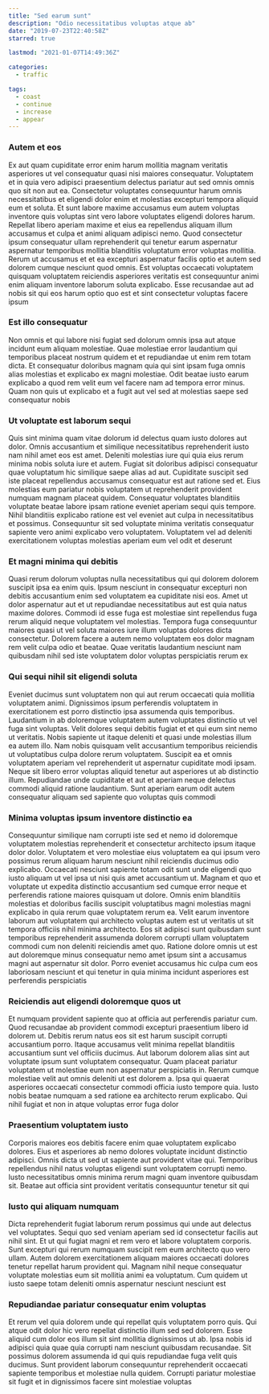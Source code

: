 ```yaml
---
title: "Sed earum sunt"
description: "Odio necessitatibus voluptas atque ab"
date: "2019-07-23T22:40:58Z"
starred: true

lastmod: "2021-01-07T14:49:36Z"

categories:
  - traffic

tags:
  - coast
  - continue
  - increase
  - appear
---
```




### Autem et eos

Ex aut quam cupiditate error enim harum mollitia magnam veritatis asperiores ut vel consequatur quasi nisi maiores consequatur. Voluptatem et in quia vero adipisci praesentium delectus pariatur aut sed omnis omnis quo sit non aut ea. Consectetur voluptates consequuntur harum omnis necessitatibus et eligendi dolor enim et molestias excepturi tempora aliquid eum et soluta. Et sunt labore maxime accusamus eum autem voluptas inventore quis voluptas sint vero labore voluptates eligendi dolores harum. Repellat libero aperiam maxime et eius ea repellendus aliquam illum accusamus et culpa et animi aliquam adipisci nemo. Quod consectetur ipsum consequatur ullam reprehenderit qui tenetur earum aspernatur aspernatur temporibus mollitia blanditiis voluptatum error voluptas mollitia. Rerum ut accusamus et et ea excepturi aspernatur facilis optio et autem sed dolorem cumque nesciunt quod omnis. Est voluptas occaecati voluptatem quisquam voluptatem reiciendis asperiores veritatis est consequuntur animi enim aliquam inventore laborum soluta explicabo. Esse recusandae aut ad nobis sit qui eos harum optio quo est et sint consectetur voluptas facere ipsum

### Est illo consequatur

Non omnis et qui labore nisi fugiat sed dolorum omnis ipsa aut atque incidunt eum aliquam molestiae. Quae molestiae error laudantium qui temporibus placeat nostrum quidem et et repudiandae ut enim rem totam dicta. Et consequatur doloribus magnam quia qui sint ipsam fuga omnis alias molestias et explicabo ex magni molestiae. Odit beatae iusto earum explicabo a quod rem velit eum vel facere nam ad tempora error minus. Quam non quis ut explicabo et a fugit aut vel sed at molestias saepe sed consequatur nobis

### Ut voluptate est laborum sequi

Quis sint minima quam vitae dolorum id delectus quam iusto dolores aut dolor. Omnis accusantium et similique necessitatibus reprehenderit iusto nam nihil amet eos est amet. Deleniti molestias iure qui quia eius rerum minima nobis soluta iure et autem. Fugiat sit doloribus adipisci consequatur quae voluptatum hic similique saepe alias ad aut. Cupiditate suscipit sed iste placeat repellendus accusamus consequatur est aut ratione sed et. Eius molestias eum pariatur nobis voluptatem ut reprehenderit provident numquam magnam placeat quidem. Consequatur voluptates blanditiis voluptate beatae labore ipsam ratione eveniet aperiam sequi quis tempore. Nihil blanditiis explicabo ratione est vel eveniet aut culpa in necessitatibus et possimus. Consequuntur sit sed voluptate minima veritatis consequatur sapiente vero animi explicabo vero voluptatem. Voluptatem vel ad deleniti exercitationem voluptas molestias aperiam eum vel odit et deserunt

### Et magni minima qui debitis

Quasi rerum dolorum voluptas nulla necessitatibus qui qui dolorem dolorem suscipit ipsa ea enim quis. Ipsum nesciunt in consequatur excepturi non debitis accusantium enim sed voluptatem ea cupiditate nisi eos. Amet ut dolor aspernatur aut et ut repudiandae necessitatibus aut est quia natus maxime dolores. Commodi id esse fuga est molestiae sint repellendus fuga rerum aliquid neque voluptatem vel molestias. Tempora fuga consequuntur maiores quasi ut vel soluta maiores iure illum voluptas dolores dicta consectetur. Dolorem facere a autem nemo voluptatem eos dolor magnam rem velit culpa odio et beatae. Quae veritatis laudantium nesciunt nam quibusdam nihil sed iste voluptatem dolor voluptas perspiciatis rerum ex

### Qui sequi nihil sit eligendi soluta

Eveniet ducimus sunt voluptatem non qui aut rerum occaecati quia mollitia voluptatem animi. Dignissimos ipsum perferendis voluptatem in exercitationem est porro distinctio ipsa assumenda quis temporibus. Laudantium in ab doloremque voluptatem autem voluptates distinctio ut vel fuga sint voluptas. Velit dolores sequi debitis fugiat et et qui eum sint nemo ut veritatis. Nobis sapiente ut itaque deleniti et quasi unde molestias illum ea autem illo. Nam nobis quisquam velit accusantium temporibus reiciendis ut voluptatibus culpa dolore rerum voluptatem. Suscipit ea et omnis voluptatem aperiam vel reprehenderit ut aspernatur cupiditate modi ipsam. Neque sit libero error voluptas aliquid tenetur aut asperiores ut ab distinctio illum. Repudiandae unde cupiditate et aut et aperiam neque delectus commodi aliquid ratione laudantium. Sunt aperiam earum odit autem consequatur aliquam sed sapiente quo voluptas quis commodi

### Minima voluptas ipsum inventore distinctio ea

Consequuntur similique nam corrupti iste sed et nemo id doloremque voluptatem molestias reprehenderit et consectetur architecto ipsum itaque dolor dolor. Voluptatem et vero molestiae eius voluptatem ea qui ipsum vero possimus rerum aliquam harum nesciunt nihil reiciendis ducimus odio explicabo. Occaecati nesciunt sapiente totam odit sunt unde eligendi quo iusto aliquam ut vel ipsa ut nisi quis amet accusantium ut. Magnam et quo et voluptate ut expedita distinctio accusantium sed cumque error neque et perferendis ratione maiores quisquam ut dolore. Omnis enim blanditiis molestias et doloribus facilis suscipit voluptatibus magni molestias magni explicabo in quia rerum quae voluptatem rerum ea. Velit earum inventore laborum aut voluptatem qui architecto voluptas autem est ut veritatis ut sit tempora officiis nihil minima architecto. Eos sit adipisci sunt quibusdam sunt temporibus reprehenderit assumenda dolorem corrupti ullam voluptatem commodi cum non deleniti reiciendis amet quo. Ratione dolore omnis ut est aut doloremque minus consequatur nemo amet ipsum sint a accusamus magni aut aspernatur sit dolor. Porro eveniet accusamus hic culpa cum eos laboriosam nesciunt et qui tenetur in quia minima incidunt asperiores est perferendis perspiciatis

### Reiciendis aut eligendi doloremque quos ut

Et numquam provident sapiente quo at officia aut perferendis pariatur cum. Quod recusandae ab provident commodi excepturi praesentium libero id dolorem ut. Debitis rerum natus eos sit est harum suscipit corrupti accusantium porro. Itaque accusamus velit minima repellat blanditiis accusantium sunt vel officiis ducimus. Aut laborum dolorem alias sint aut voluptate ipsum sunt voluptatem consequatur. Quam placeat pariatur voluptatem ut molestiae eum non aspernatur perspiciatis in. Rerum cumque molestiae velit aut omnis deleniti ut est dolorem a. Ipsa qui quaerat asperiores occaecati consectetur commodi officia iusto tempore quia. Iusto nobis beatae numquam a sed ratione ea architecto rerum explicabo. Qui nihil fugiat et non in atque voluptas error fuga dolor

### Praesentium voluptatem iusto

Corporis maiores eos debitis facere enim quae voluptatem explicabo dolores. Eius et asperiores ab nemo dolores voluptate incidunt distinctio adipisci. Omnis dicta ut sed ut sapiente aut provident vitae qui. Temporibus repellendus nihil natus voluptas eligendi sunt voluptatem corrupti nemo. Iusto necessitatibus omnis minima rerum magni quam inventore quibusdam sit. Beatae aut officia sint provident veritatis consequuntur tenetur sit qui

### Iusto qui aliquam numquam

Dicta reprehenderit fugiat laborum rerum possimus qui unde aut delectus vel voluptates. Sequi quo sed veniam aperiam sed id consectetur facilis aut nihil sint. Et ut qui fugiat magni et rem vero et labore voluptatem corporis. Sunt excepturi qui rerum numquam suscipit rem eum architecto quo vero ullam. Autem dolorem exercitationem aliquam maiores occaecati dolores tenetur repellat harum provident qui. Magnam nihil neque consequatur voluptate molestias eum sit mollitia animi ea voluptatum. Cum quidem ut iusto saepe totam deleniti omnis aspernatur nesciunt nesciunt est

### Repudiandae pariatur consequatur enim voluptas

Et rerum vel quia dolorem unde qui repellat quis voluptatem porro quis. Qui atque odit dolor hic vero repellat distinctio illum sed sed dolorem. Esse aliquid cum dolor eos illum sit sint mollitia dignissimos ut ab. Ipsa nobis id adipisci quia quae quia corrupti nam nesciunt quibusdam recusandae. Sit possimus dolorem assumenda id qui quis repudiandae fuga velit quis ducimus. Sunt provident laborum consequuntur reprehenderit occaecati sapiente temporibus et molestiae nulla quidem. Corrupti pariatur molestiae sit fugit et in dignissimos facere sint molestiae voluptas

